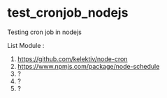 # test_cronjob_nodejs
Testing cron job in nodejs


List Module :
1. https://github.com/kelektiv/node-cron
2. https://www.npmjs.com/package/node-schedule
3. ?
4. ?
5. ?
